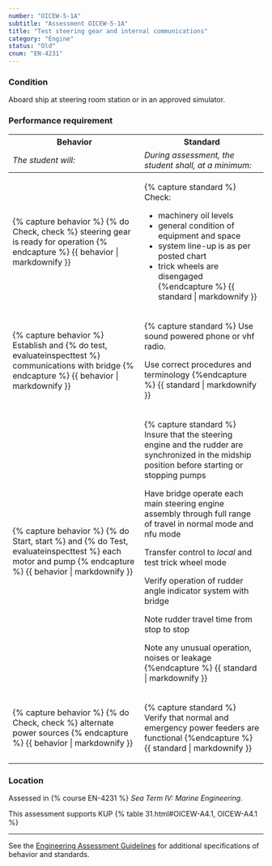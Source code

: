 ```yaml
---
number: "OICEW-5-1A"
subtitle: "Assessment OICEW-5-1A"
title: "Test steering gear and internal communications"
category: "Engine"
status: "Old"
cnum: "EN-4231"
---
```

### Condition

Aboard ship at steering room station or in an approved simulator.

### Performance requirement 

<table width='100%' class='Guidelines'>
 <thead>
 <tr>
     <th class='thirty'>Behavior</th>
     <th class='seventy'>Standard</th>
 </tr>
 <tr>
     <td><em>The student will:</em></td>
     <td><em>During assessment, the student shall, at a minimum:</em></td>
 </tr>
 </thead>
 <tbody>
 

<tr><td>

{% capture behavior %}
{% do Check, check %} steering gear is ready for operation
{% endcapture %}
{{ behavior | markdownify }}

</td><td>

{% capture standard %}
Check:

  * machinery oil levels
  * general condition of equipment and space
  * system line-up is as per posted chart
  * trick wheels are disengaged
{%endcapture %}
{{ standard | markdownify }}

</td></tr>



<tr><td>

{% capture behavior %}
Establish and {% do test, evaluateinspecttest %} communications with bridge
{% endcapture %}
{{ behavior | markdownify }}

</td><td>

{% capture standard %}
Use sound powered phone or vhf radio.

Use correct procedures and terminology
{%endcapture %}
{{ standard | markdownify }}

</td></tr>



<tr><td>

{% capture behavior %}
{% do Start, start %} and {% do Test, evaluateinspecttest %} each motor and pump
{% endcapture %}
{{ behavior | markdownify }}

</td><td>

{% capture standard %}
Insure that the steering engine and the rudder are synchronized in the midship position before starting or stopping pumps

Have bridge operate each main steering engine assembly through full range of travel in normal mode and nfu mode

Transfer control to _local_ and test trick wheel mode

Verify operation of rudder angle indicator system with bridge

Note rudder travel time from stop to stop

Note any unusual operation, noises or leakage
{%endcapture %}
{{ standard | markdownify }}

</td></tr>



<tr><td>

{% capture behavior %}
{% do Check, check %} alternate power sources
{% endcapture %}
{{ behavior | markdownify }}

</td><td>

{% capture standard %}
Verify that normal and emergency power feeders are functional
{%endcapture %}
{{ standard | markdownify }}

</td></tr>



 </tbody>
 </table>

### Location

Assessed in  {% course  EN-4231 %}  *Sea Term IV: Marine Engineering*.

This assessment supports KUP {% table 31.html#OICEW-A4.1, OICEW-A4.1 %}

***



See the [Engineering Assessment Guidelines](guidelines) for additional specifications of behavior and standards.